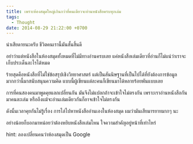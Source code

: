 ```yaml
---
title: เพราะห้องสมุดใหญ่เกินกว่าที่คนเดียวจะอ่านหนังสือครบทุกเล่ม
tags:
  - Thought
date: 2014-08-29 21:22:00 +0700
---
```


น่าเสียดายนะครับ ชีวิตคนเรานี้มันสั้นสิ้นดี

อย่าว่าแต่หนังสือในห้องสมุดทั้งหมดที่ไม่มีทางอ่านครบเลย แค่หนังสือเล่มเดียวที่อ่านก็ไม่แน่ว่าเราจะเก็บประเด็นอะไรได้หมด

ร้ายสุดคือหนังสือที่ไม่ใช่ข้อสรุปเชิงวิทยาศาสตร์ แต่เป็นสันนิษฐานที่เป็นไปได้ที่ยังต้องการข้อมูลมากกว่านี้มาสนับสนุนความคิด แบบนี้ผู้เขียนแต่ละคนก็เขียนมาได้หลายร้อยพันแบบเลย

การที่คนสองคนมาพูดคุยแลกเปลี่ยนกัน มันจึงไม่แปลกถ้าจะเข้าใจไม่ตรงกัน เพราะเราอ่านหนังสือกันมาคนละเล่ม หรือถึงแม้จะอ่านเล่มเดียวกันก็อาจเข้าใจไม่ตรงกัน

ดังนั้นเวลาคุยกันไม่รู้เรื่อง การไล่ไปหาหนังสืออ่านเองในห้องสมุด ผมว่ามันเสียมารยาทมากๆ นะ

อย่างน้อยก็บอกมาหน่อยว่าต้องหยิบหนังสือเล่มไหน ใจความสำคัญอยู่หน้าที่เท่าไหร่

hint: ลองเปลี่ยนคนว่าห้องสมุดเป็น Google
